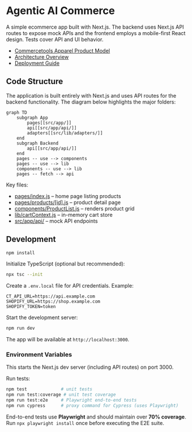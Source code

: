 # Agentic AI Commerce


A simple ecommerce app built with Next.js. The backend uses Next.js API routes to expose mock APIs and the frontend employs a mobile-first React design. Tests cover API and UI behavior.


- [Commercetools Apparel Product Model](docs/commercetools-product-model.md)
- [Architecture Overview](docs/architecture.md)
- [Deployment Guide](docs/deployment.md)

## Code Structure

The application is built entirely with Next.js and uses API routes for the backend functionality.
The diagram below highlights the major folders:


```mermaid
graph TD
    subgraph App
        pages[[src/app/]]
        api[[src/app/api/]]
        adapters[[src/lib/adapters/]]
    end
    subgraph Backend
        api[[src/app/api/]]
    end
    pages -- use --> components
    pages -- use --> lib
    components -- use --> lib
    pages -- fetch --> api
```

Key files:

- [pages/index.js](pages/index.js) – home page listing products
- [pages/products/[id].js](pages/products/%5Bid%5D.js) – product detail page
- [components/ProductList.js](components/ProductList.js) – renders product grid
- [lib/cartContext.js](lib/cartContext.js) – in-memory cart store
- [src/app/api/](src/app/api/) – mock API endpoints


## Development

```bash
npm install
```

Initialize TypeScript (optional but recommended):

```bash
npx tsc --init
```

Create a `.env.local` file for API credentials. Example:

```env
CT_API_URL=https://api.example.com
SHOPIFY_URL=https://shop.example.com
SHOPIFY_TOKEN=token
```

Start the development server:

```bash
npm run dev
```
The app will be available at `http://localhost:3000`.

### Environment Variables

This starts the Next.js dev server (including API routes) on port 3000.

Run tests:

```bash
npm test             # unit tests
npm run test:coverage # unit test coverage
npm run test:e2e     # Playwright end-to-end tests
npm run cypress      # proxy command for Cypress (uses Playwright)
```

End-to-end tests use **Playwright** and should maintain over **70% coverage**.
Run `npx playwright install` once before executing the E2E suite.
